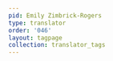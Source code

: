 ```yaml
---
pid: Emily Zimbrick-Rogers
type: translator
order: '046'
layout: tagpage
collection: translator_tags
---
```

